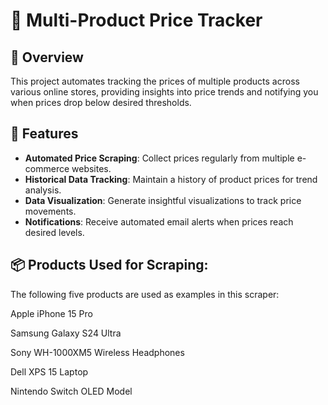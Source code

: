 # 🛒 Multi-Product Price Tracker

## 📌 Overview

This project automates tracking the prices of multiple products across various online stores, providing insights into price trends and notifying you when prices drop below desired thresholds.

## 🚀 Features

- **Automated Price Scraping**: Collect prices regularly from multiple e-commerce websites.
- **Historical Data Tracking**: Maintain a history of product prices for trend analysis.
- **Data Visualization**: Generate insightful visualizations to track price movements.
- **Notifications**: Receive automated email alerts when prices reach desired levels.
## 📦 Products Used for Scraping:
The following five products are used as examples in this scraper:

Apple iPhone 15 Pro

Samsung Galaxy S24 Ultra

Sony WH-1000XM5 Wireless Headphones

Dell XPS 15 Laptop

Nintendo Switch OLED Model